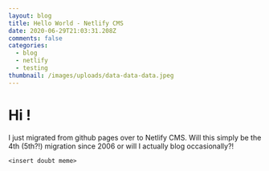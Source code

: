 ```yaml
---
layout: blog
title: Hello World - Netlify CMS
date: 2020-06-29T21:03:31.208Z
comments: false
categories:
  - blog
  - netlify
  - testing
thumbnail: /images/uploads/data-data-data.jpeg
---
```

# Hi !

I just migrated from github pages over to Netlify CMS.  Will this simply be the 4th (5th?!) migration since 2006 or will I actually blog occasionally?!  

```
<insert doubt meme>
```